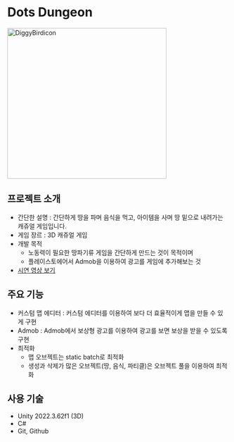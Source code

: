 # Dots Dungeon
<img width="362" height="342" alt="DiggyBirdicon" src="https://github.com/user-attachments/assets/bfdb0008-5f3d-47d7-9e55-d8248f51ea5c" />

## 프로젝트 소개
- 간단한 설명 : 간단하게 땅을 파며 음식을 먹고, 아이템을 사며 땅 밑으로 내려가는 캐쥬얼 게임입니다.
- 게임 장르 : 3D 캐쥬얼 게임
- 개발 목적
    * 노동력이 필요한 땅파기류 게임을 간단하게 만드는 것이 목적이며
    * 플레이스토에어서 Admob을 이용하여 광고를 게임에 추가해보는 것
- [시연 영상 보기](https://youtu.be/sq_TLDmVvwY)

## 주요 기능
- 커스텀 맵 에디터 : 커스텀 에디터를 이용하여 보다 더 효율적이게 맵을 만들 수 있게 구현 
- Admob : Admob에서 보상형 광고를 이용하여 광고를 보면 보상을 받을 수 있도록 구현
- 최적화
    - 맵 오브젝트는 static batch로 최적화
    - 생성과 삭제가 많은 오브젝트(땅, 음식, 파티클)은 오브젝트 풀을 이용하여 최적화
      
## 사용 기술
- Unity 2022.3.62f1 (3D)
- C#
- Git, Github
